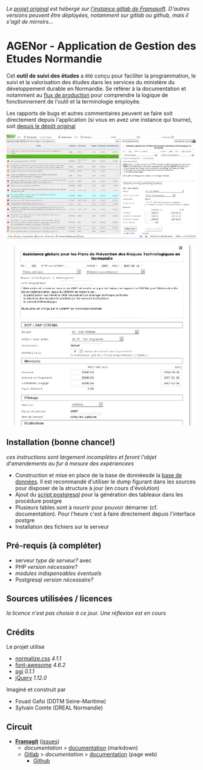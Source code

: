 *Le [projet original][origin] est hébergé sur [l'instance gitlab de Framasoft][framagit]. D'autres versions peuvent être déployées, notamment sur gitlab ou github, mais il s'agit de mirroirs...*

# AGENor - Application de Gestion des Etudes Normandie
Cet **outil de suivi des études** a été conçu pour faciliter la programmation, le suivi et la valorisation des études dans les services du ministère du développement durable en Normandie. Se référer à la documentation et notamment au [flux de production][doc-flux-prod] pour comprendre la logique de fonctionnement de l'outil et la terminologie employée.

Les rapports de bugs et autres commentaires peuvent se faire soit directement depuis l'application (si vous en avez une instance qui tourne), soit [depuis le dépôt original][issues]

![copie d'écran d'AGENor](doc/copieEcran-0.png "la liste des études")

![une fiche étude](doc/copieEcran-1.png "la vue fiche étude")

## Installation (bonne chance!)
*ces instructions sont largement incomplètes et feront l'objet d'amendements au fur à mesure des expériencees*

* Construction et mise en place de la base de donnéesde la [base de données][doc-database]. Il est recommandé d'utiliser le dump figurant dans les sources pour disposer de la structure à jour (en cours d'évolution)
* Ajout du [script postgresql][script-postgre] pour la génération des tableaux dans les procédure postgre
* Plusieurs tables sont à nourrir pour pouvoir démarrer (cf. documentation). Pour l'heure c'est à faire directement depuis l'interface postgre
* Installation des fichiers sur le serveur

## Pré-requis (à compléter)
* serveur *type de serveur?* avec
 * PHP *version nécessaire?*
  * *modules indispensables éventuels*
 * Postgresql *version nécessaire?*

## Sources utilisées / licences
*la licence n'est pas choisie à ce jour. Une réflexion est en cours*

## Crédits
Le projet utilise
* [normalize.css](http://necolas.github.io/normalize.css) *4.1.1*
* [font-awesome](http://fontawesome.io) *4.6.2*
* [pgi](http://sycom.gitlab.io/post-Gitlab-issues/) *0.1.1*
* [jQuery](http://jquery.com/) *1.12.0*

Imaginé et construit par
* Fouad Gafsi (DDTM Seine-Maritime)
* Sylvain Comte (DREAL Normandie)

## Circuit
* **[Framagit][origin]** ([issues][issues])
   * *documentation* > [documentation][doc] (markdown)
   * [Gitlab][gitlab] > *documentation* > [documentation][documentation] (page web)
      * [Github][github]

[origin]:https://framagit.org/know-rmandie/AGENor
[doc]:doc/index.md
[doc-flux-prod]:doc/flux-production.md
[doc-database]:doc/database.md
[documentation]:http://know-rmandie.gitlab.io/AGENor/
[script-postgre]:postgresql/tableau-format.sql
[issues]:https://framagit.org/know-rmandie/AGENor/issues

[framagit]:https://framagit.org
[gitlab]:https://gitlab.com/know-rmandie/AGENor
[github]:https://github.com/know-rmandie/AGENor
